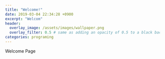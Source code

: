 ```yaml
---
title: "Welcome!"
date: 2019-03-04 22:34:28 +0900
excerpt: "Welcom"
header:
  overlay_image: /assets/images/wallpaper.png
  overlay_filter: 0.5 # same as adding an opacity of 0.5 to a black background
categories: programing
---
```

Welcome Page